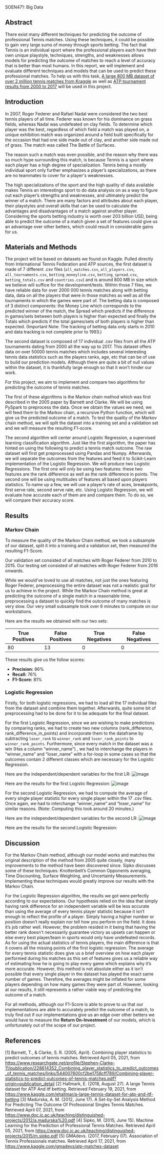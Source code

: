 SOEN471: Big Data


## Abstract

There exist many different techniques for predicting the outcome of professional Tennis matches. Using these techniques, it could be possible to gain very large sums of money through sports betting. The fact that Tennis is an individual sport where the professional players each have their own unique playstyle, techniques, strengths, and weaknesses allows models for predicting the outcome of matches to reach a level of accuracy that is better than most humans. In this report, we will implement and evaluate different techniques and models that can be used to predict these professional matches. To help us with this task, [A large 800 MB dataset of over 2 million tennis matches from Kraggle](https://www.kaggle.com/ehallmar/a-large-tennis-dataset-for-atp-and-itf-betting) as well as [ATP tournament results from 2000 to 2017](https://www.kaggle.com/gmadevs/atp-matches-dataset ) will be used in this project.

## Introduction

In 2007, Roger Federer and Rafael Nadal were considered the two best tennis players of all time. Federer was known for his dominance on grass fields, whereas Nadal was undefeated on clay fields. To determine which player was the best, regardless of which field a match was played on, a unique exhibition match was organized around a field built specifically for the occasion that had one side made out of clay, and another side made out of grass. The match was called The Battle of Surfaces.

The reason such a match was even possible, and the reason why there was so much hype surrounding this match, is because Tennis is a sport where each player has a high degree of specialization. Tennis being a mostly individual sport only further emphasizes a player’s specializations, as there are no teammates to cover for a player's weaknesses.

The high specializations of the sport and the high quality of data available makes Tennis an interestings sport to do data analysis on as a way to figure out each player’s strengths and weaknesses, and ultimately predict the winner of a match. There are many factors and attributes about each player, their playstyles and overall skills that can be used to calculate the advantages and disadvantages of a match against another player. Considering the sports betting industry is worth over 203 billion USD, being able to predict the outcome of a match given a set of features could give us an advantage over other betters, which could result in considerable gains for us.

## Materials and Methods

The project will be based on datasets we found on Kaggle. Pulled directly from International Tennis Federation and ATP sources,  the first dataset is made of 7 different .csv files (``all_matches.csv``, ``all_players.csv``, ``all_tournaments.csv``, ``betting_moneyline.csv``, ``betting_spread.csv``, ``betting_totals.csv`` and ``countries.csv``) and is around 800 MB in size which we believe will suffice for the development/tests. Within those 7 files, we have reliable data for over 2000 000 tennis matches along with betting data, data on all the players that were in those matches as well as all the tournaments in which the games were part of. The betting data is composed of 3 distinct components: the Money Line which corresponds to the predicted winner of the match, the Spread which predicts if the difference in games/sets between both players is higher than expected and finally the Totals which predicts if the total games/sets of both players is higher than expected. (Important Note: The tracking of betting data only starts in 2010 and data tracking is not complete prior to 1993.)

The second dataset is composed of 17 individual .csv files from all the ATP tournaments dating from 2000 all the way up to 2017. This dataset offers data on over 50000 tennis matches which includes several interesting tennis data statistics such as the players ranks, age, etc that can be of use to build our prediction models. Although there are quite a bit of  null values within the dataset, it is thankfully large enough so that it won’t hinder our work. 

For this project, we aim to implement and compare two algorithms for predicting the outcome of tennis matches. 

The first of these algorithms is the Markov chain method which was first described in the 2005 paper by Barnett and Clarke. We will be using PySpark to preprocess the data. Once we obtain the values we need, we will feed them to the Markov chain, a recursive Python function, which will give us the predicted outcome of a match. To test the quality of the Markov chain method, we will split the dataset into a training set and a validation set and we will measure the resulting F1-score.

The second algorithm will center around Logistic Regression, a supervised learning classification algorithm. Just like the first algorithm, the paper has hinted on using the following to predict a tennis match outcome. The raw dataset will first get preprocessed using Pandas and Numpy. Afterwards, we will separate the outcomes from the features and feed it to Scikit-Learn implementation of the Logistic Regression. We will produce two Logistic Regressions. The first one will only be using two features: these two features are the rank difference as well as the rank difference in points. The second one will be using multitudes of features all based upon players statistics. To name up a few, we will use a player’s rate of aces, breakpoints, first serve rate, second serve rate, etc. Using Logistic Regression, we will evaluate how accurate each of them are and compare them. To do so, we will compare their accuracy score.  

## Results

### Markov Chain

To measure the quality of the Markov Chain method, we took a subsample of our dataset, split it into a training and a validation set, then measured the resulting F1-Score.

Our validation set consisted of all matches with Roger Federer from 2010 to 2015. Our testing set consisted of all matches with Roger Federer from 2016 onwards.

While we would’ve loved to use all matches, not just the ones featuring Roger Federer, preprocessing the entire dataset was not a realistic goal for us to achieve in the project. While the Markov Chain method is great at predicting the outcome of a single match in a reasonable time, preprocessing a dataset to quickly find the outcome of many matches is very slow. Our very small subsample took over 6 minutes to compute on our workstations.

Here are the results we obtained with our two sets:

| True Positives | False Positives | True Negatives | False Negatives |
|--|--|--|--|
| 80| 13| 0| 0|

These results give us the follow scores:

- **Precision:** 86%
- **Recall:** 76%
- **F1-Score:** 81%

### Logistic Regression
Firstly, for both logistic regressions, we had to load all the 17 individual files from the dataset and combine them together. Afterwards, quite some bit of preprocessing had to be done for it to be adequate for the final dataset.

For the first Logistic Regression, since we are wishing to make predictions by comparing ranks, we had to create  two new columns (rank_difference, rank_difference_in_points) and incorporate them to the dataframe by subtracting ``loser_rank`` to ``winner_rank`` and ``loser_rank_points`` to ``winner_rank_points``. Furthermore, since every match in the dataset was a win (Has a column “winner_name”) , we had to interchange the players in  “winner_name” and “loser_name” with a for-loop in some cases so that the outcomes contain 2 different classes which are necessary for the Logistic Regression.

 Here are the independent/dependent variables for the first LR:
 ![image](https://user-images.githubusercontent.com/47062063/115100857-9b126f80-9f0d-11eb-9110-38a92038b874.png)


Here are the results for the first Logistic Regression: 
![image](https://user-images.githubusercontent.com/47062063/115101027-0577df80-9f0f-11eb-8c95-46b815a276aa.png)




For the second Logistic Regression, we had to compute the average of every single player statistic for every single player within the 17 .csv files. Once again, we had to interchange “winner_name” and “loser_name” for similar reasons. (Note: Computing this took around 20 minutes.)

Here are the independent/dependent variables for the second LR: 
![image](https://user-images.githubusercontent.com/47062063/115100867-a8c7f500-9f0d-11eb-997f-790511ba31bb.png)

Here are the results for the second Logistic Regression: 
 


## Discussion

For the Markov Chain method, although our model works and matches the original description of the method from 2005 quite closely, many improvements to the method have been discovered since. Sipko discusses some of these techniques:  Knottenbelt’s Common Opponents averaging, Time Discounting, Surface Weighting, and Uncertainty Measurements. Implementing these techniques would greatly improve our results with the Markov Chain.

For the Logistic Regression algorithm, the results we got were perfectly according to our expectations. Our hypothesis relied on the idea that simply having rank difference for an independent variable will be less accurate than using the average of every tennis player statistic because it isn’t enough to reflect the profile of a player. Simply having a higher number or position doesn’t really explain nor tell how you perform on the field.  It does it’s job rather well. However, the problem resided in it being that having the better rank doesn't necessarily guarantee victory as upsets can happen or else every best player/team in sports would only have undefeated records. As for using the actual statistics of tennis players, the main difference is that it covers all the missing points of the first logistic regression. The average for every tennis statistic does give us a brief overview on how each player performed during his matches as this set of features gives us a reliable way of estimating how he is going to play every game which explains why it’s more accurate. However, this method is not absolute either as it isn’t possible that every single player in the dataset has played the exact same number of games. Therefore, the averages might be inflated for some players depending on how many games they were part of. However, looking at our results, it still represents a rather viable way of predicting the outcome of a match.

For all methods, although our F1-Score is able to prove to us that our implementations are able to accurately predict the outcome of a match, to truly find out if our implementations give us an edge over other betters we would have to measure the **Return On-Investment** of our models, which is unfortunately out of the scope of our project.


## References
[1] Barnett, T., & Clarke, S. R. (2005, April). Combining player statistics to predict outcomes of tennis matches. Retrieved April 05, 2021, from https://www.researchgate.net/profile/Stephen-Clarke-11/publication/228614352_Combining_player_statistics_to_predict_outcomes_of_tennis_matches/links/544007600cf2be1758cff789/Combining-player-statistics-to-predict-outcomes-of-tennis-matches.pdf?origin=publication_detail
[2] Hallmark, E. (2018, August 27). A large Tennis dataset for ATP And itf betting. Retrieved February 19, 2021, from https://www.kaggle.com/ehallmar/a-large-tennis-dataset-for-atp-and-itf-betting
[3] Madurska, A. M. (2012, June 17). A Set-by-Set Analysis Method For Predicting The Outcome Of Professional Singles Tennis Matches. Retrieved April 07, 2021, from https://www.doc.ic.ac.uk/teaching/distinguished-projects/2012/a.madurska%20.pdf
[4] Sipko, M. (2015, June 15). Machine Learning for the Prediction of Professional Tennis Matches. Retrieved April 05, 2021, from https://www.doc.ic.ac.uk/teaching/distinguished-projects/2015/m.sipko.pdf
[5] GMAdevs. (2017, February 07). Association of Tennis Professionals matches. Retrieved April 17, 2021, from https://www.kaggle.com/gmadevs/atp-matches-dataset


